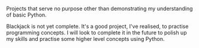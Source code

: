 Projects that serve no purpose other than demonstrating my understanding of basic Python.

Blackjack is not yet complete. It's a good project, I've realised, to practise programming concepts. I will look to complete it in the future to polish up my skills and practise some higher level concepts using Python.
